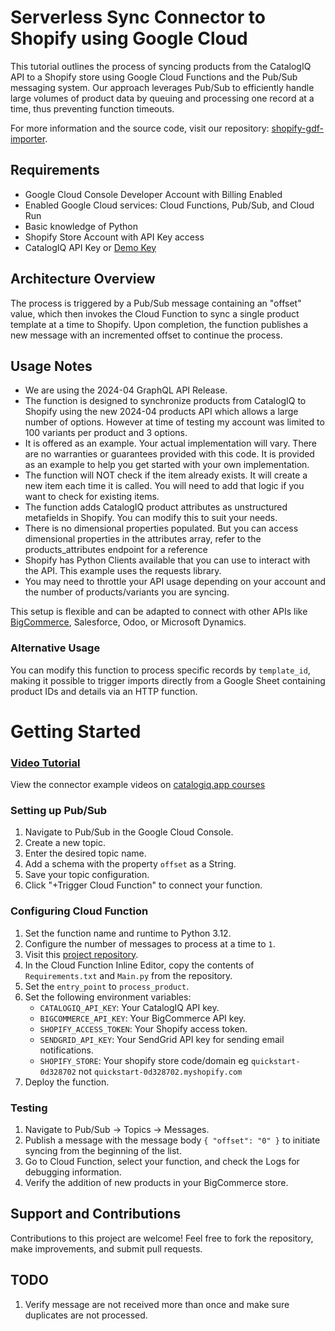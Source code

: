 # Serverless Sync Connector to Shopify using Google Cloud

This tutorial outlines the process of syncing products from the CatalogIQ API to a Shopify store using Google Cloud Functions and the Pub/Sub messaging system. Our approach leverages Pub/Sub to efficiently handle large volumes of product data by queuing and processing one record at a time, thus preventing function timeouts.

For more information and the source code, visit our repository: [shopify-gdf-importer](https://github.com/CatalogIQ/shopify-gcf-importer).

## Requirements

- Google Cloud Console Developer Account with Billing Enabled
- Enabled Google Cloud services: Cloud Functions, Pub/Sub, and Cloud Run
- Basic knowledge of Python
- Shopify Store Account with API Key access
- CatalogIQ API Key or [Demo Key](https://catalogiq.app/lighting/api-docs)

## Architecture Overview

The process is triggered by a Pub/Sub message containing an "offset" value, which then invokes the Cloud Function to sync a single product template at a time to Shopify. Upon completion, the function publishes a new message with an incremented offset to continue the process. 

## Usage Notes
- We are using the 2024-04 GraphQL API Release.
- The function is designed to synchronize products from CatalogIQ to Shopify using the new 2024-04 products API which allows a large number of options. However at time of testing my account was limited to 100 variants per product and 3 options.
- It is offered as an example. Your actual implementation will vary. There are no warranties or guarantees provided with this code. It is provided as an example to help you get started with your own implementation.
- The function will NOT check if the item already exists. It will create a new item each time it is called. You will need to add that logic if you want to check for existing items.
- The function adds CatalogIQ product attributes as unstructured metafields in Shopify. You can modify this to suit your needs.
- There is no dimensional properties populated. But you can access dimensional properties in the attributes array, refer to the products_attributes endpoint for a reference 
- Shopify has Python Clients available that you can use to interact with the API. This example uses the requests library.
- You may need to throttle your API usage depending on your account and the number of products/variants you are syncing.

This setup is flexible and can be adapted to connect with other APIs like [BigCommerce](https://github.com/CatalogIQ/bigcommerce-gcf-importer), Salesforce, Odoo, or Microsoft Dynamics.

### Alternative Usage

You can modify this function to process specific records by `template_id`, making it possible to trigger imports directly from a Google Sheet containing product IDs and details via an HTTP function.


# Getting Started


### [Video Tutorial](https://catalogiq.app/slides/connector-examples-19)

View the connector example videos on [catalogiq.app courses](https://catalogiq.app/slides/connector-examples-19)

### Setting up Pub/Sub

1. Navigate to Pub/Sub in the Google Cloud Console.
2. Create a new topic.
3. Enter the desired topic name.
4. Add a schema with the property `offset` as a String.
5. Save your topic configuration.
6. Click "+Trigger Cloud Function" to connect your function.

### Configuring Cloud Function

1. Set the function name and runtime to Python 3.12.
2. Configure the number of messages to process at a time to `1`.
3. Visit this [project repository](https://github.com/CatalogIQ/shopify-gcf-importer).
4. In the Cloud Function Inline Editor, copy the contents of `Requirements.txt` and `Main.py` from the repository. 
6. Set the `entry_point` to `process_product`.
7. Set the following environment variables:
    - `CATALOGIQ_API_KEY`: Your CatalogIQ API key.
    - `BIGCOMMERCE_API_KEY`: Your BigCommerce API key.
    - `SHOPIFY_ACCESS_TOKEN`: Your Shopify access token.
    - `SENDGRID_API_KEY`: Your SendGrid API key for sending email notifications.
    - `SHOPIFY_STORE`: Your shopify store code/domain eg `quickstart-0d328702` not `quickstart-0d328702.myshopify.com`
8. Deploy the function.

### Testing

1. Navigate to Pub/Sub -> Topics -> Messages.
2. Publish a message with the message body `{ "offset": "0" }` to initiate syncing from the beginning of the list.
3. Go to Cloud Function, select your function, and check the Logs for debugging information.
4. Verify the addition of new products in your BigCommerce store.

## Support and Contributions

Contributions to this project are welcome! Feel free to fork the repository, make improvements, and submit pull requests.

## TODO
1. Verify message are not received more than once and make sure duplicates are not processed.


